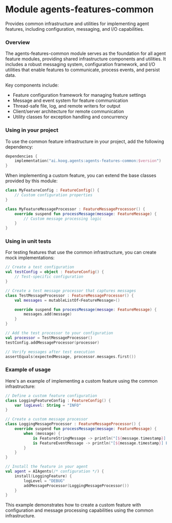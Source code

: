# Module agents-features-common

Provides common infrastructure and utilities for implementing agent features, including configuration, messaging, and I/O capabilities.

### Overview

The agents-features-common module serves as the foundation for all agent feature modules, providing shared infrastructure components and utilities. It includes a robust messaging system, configuration framework, and I/O utilities that enable features to communicate, process events, and persist data.

Key components include:
- Feature configuration framework for managing feature settings
- Message and event system for feature communication
- Thread-safe file, log, and remote writers for output
- Client/server architecture for remote communication
- Utility classes for exception handling and concurrency

### Using in your project

To use the common feature infrastructure in your project, add the following dependency:

```kotlin
dependencies {
    implementation("ai.koog.agents:agents-features-common:$version")
}
```

When implementing a custom feature, you can extend the base classes provided by this module:

```kotlin
class MyFeatureConfig : FeatureConfig() {
    // Custom configuration properties
}

class MyFeatureMessageProcessor : FeatureMessageProcessor() {
    override suspend fun processMessage(message: FeatureMessage) {
        // Custom message processing logic
    }
}
```

### Using in unit tests

For testing features that use the common infrastructure, you can create mock implementations:

```kotlin
// Create a test configuration
val testConfig = object : FeatureConfig() {
    // Test-specific configuration
}

// Create a test message processor that captures messages
class TestMessageProcessor : FeatureMessageProcessor() {
    val messages = mutableListOf<FeatureMessage>()

    override suspend fun processMessage(message: FeatureMessage) {
        messages.add(message)
    }
}

// Add the test processor to your configuration
val processor = TestMessageProcessor()
testConfig.addMessageProcessor(processor)

// Verify messages after test execution
assertEquals(expectedMessage, processor.messages.first())
```

### Example of usage

Here's an example of implementing a custom feature using the common infrastructure:

```kotlin
// Define a custom feature configuration
class LoggingFeatureConfig : FeatureConfig() {
    var logLevel: String = "INFO"
}

// Create a custom message processor
class LoggingMessageProcessor : FeatureMessageProcessor() {
    override suspend fun processMessage(message: FeatureMessage) {
        when (message) {
            is FeatureStringMessage -> println("[${message.timestamp}] ${message.message}")
            is FeatureEventMessage -> println("[${message.timestamp}] Event: ${message.eventId}")
        }
    }
}

// Install the feature in your agent
val agent = AIAgents(/* configuration */) {
    install(LoggingFeature) {
        logLevel = "DEBUG"
        addMessageProcessor(LoggingMessageProcessor())
    }
}
```

This example demonstrates how to create a custom feature with configuration and message processing capabilities using the common infrastructure.
